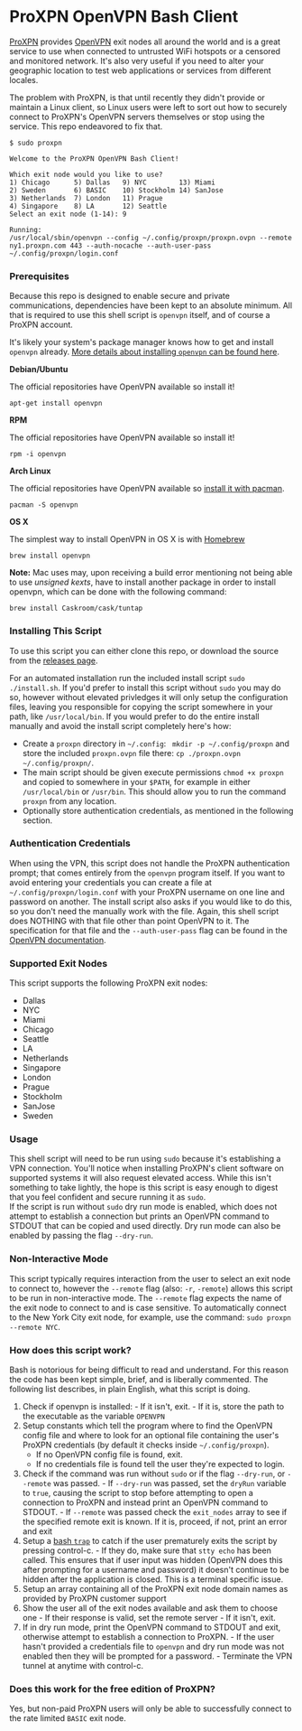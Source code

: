 # ProXPN OpenVPN Bash Client

[ProXPN](http://proxpn.com/) provides [OpenVPN](https://openvpn.net/) exit nodes all around the world and is a great service to use when connected to untrusted WiFi hotspots or a censored and monitored network. It's also very useful if you need to alter your geographic location to test web applications or services from different locales.

The problem with ProXPN, is that until recently they didn't provide or maintain a Linux client, so Linux users were left to sort out how to securely connect to ProXPN's OpenVPN servers themselves or stop using the service. This repo endeavored to fix that.

```
$ sudo proxpn

Welcome to the ProXPN OpenVPN Bash Client!

Which exit node would you like to use?
1) Chicago      5) Dallas   9) NYC        13) Miami
2) Sweden       6) BASIC    10) Stockholm 14) SanJose
3) Netherlands  7) London   11) Prague
4) Singapore    8) LA       12) Seattle
Select an exit node (1-14): 9

Running:
/usr/local/sbin/openvpn --config ~/.config/proxpn/proxpn.ovpn --remote ny1.proxpn.com 443 --auth-nocache --auth-user-pass ~/.config/proxpn/login.conf

```

### Prerequisites

Because this repo is designed to enable secure and private communications, dependencies have been kept to an absolute minimum. All that is required to use this shell script is `openvpn` itself, and of course a ProXPN account. 

It's likely your system's package manager knows how to get and install `openvpn` already. [More details about installing `openvpn` can be found here](https://openvpn.net/index.php/open-source/documentation/howto.html#install).

**Debian/Ubuntu**

The official repositories have OpenVPN available so install it!

```
apt-get install openvpn
```

**RPM**

The official repositories have OpenVPN available so install it!

```
rpm -i openvpn
```

**Arch Linux**

The official repositories have OpenVPN available so [install it with pacman](https://wiki.archlinux.org/index.php/OpenVPN#Install_OpenVPN).

```
pacman -S openvpn
```

**OS X**

The simplest way to install OpenVPN in OS X is with [Homebrew](http://brew.sh/)

```
brew install openvpn
```
**Note:** Mac uses may, upon receiving a build error mentioning not being able to use *unsigned kexts*, have to install another package in order to install openvpn, which can be done with the following command:
```
brew install Caskroom/cask/tuntap
```

### Installing This Script

To use this script you can either clone this repo, or download the source from the [releases page](https://github.com/MattSurabian/proxpn-bash-client/releases).

For an automated installation run the included install script `sudo ./install.sh`. If you'd prefer to install this script without `sudo` you may do so, however without elevated privledges it will only setup the configuration files, leaving you responsible for copying the script somewhere in your path, like `/usr/local/bin`. If you would prefer to do the entire install manually and avoid the install script completely here's how:

 - Create a `proxpn` directory in `~/.config`: ` mkdir -p ~/.config/proxpn` and store the included `proxpn.ovpn` file there: `cp ./proxpn.ovpn ~/.config/proxpn/`. 
 - The main script should be given execute permissions `chmod +x proxpn` and copied to somewhere in your `$PATH`, for example in either `/usr/local/bin` or `/usr/bin`. This should allow you to run the command `proxpn` from any location.
 - Optionally store authentication credentials, as mentioned in the following section.

### Authentication Credentials

When using the VPN, this script does not handle the ProXPN authentication prompt; that comes entirely from the `openvpn` program itself. If you want to avoid entering your credentials you can create a file at `~/.config/proxpn/login.conf` with your ProXPN username on one line and password on another. The install script also asks if you would like to do this, so you don't need the manually work with the file.  Again, this shell script does NOTHING with that file other than point OpenVPN to it. The specification for that file and the `--auth-user-pass` flag can be found in the [OpenVPN documentation](https://openvpn.net/index.php/open-source/documentation/manuals/65-openvpn-20x-manpage.html).

### Supported Exit Nodes

This script supports the following ProXPN exit nodes:
  - Dallas
  - NYC
  - Miami
  - Chicago
  - Seattle
  - LA
  - Netherlands
  - Singapore
  - London
  - Prague
  - Stockholm
  - SanJose
  - Sweden


### Usage

This shell script will need to be run using `sudo` because it's establishing a VPN connection. You'll notice when installing ProXPN's client software on supported systems it will also request elevated access. While this isn't something to take lightly, the hope is this script is easy enough to digest that you feel confident and secure running it as `sudo`.  
If the script is run without `sudo` dry run mode is enabled, which does not attempt to establish a connection but prints an OpenVPN command to STDOUT that can be copied and used directly. Dry run mode can also be enabled by passing the flag `--dry-run`.

### Non-Interactive Mode

This script typically requires interaction from the user to select an exit node to connect to, however the `--remote` flag (also: `-r`, `-remote`) allows this script to be run in non-interactive mode.
The `--remote` flag expects the name of the exit node to connect to and is case sensitive. To automatically connect to the New York City exit node, for example, use the command: `sudo proxpn --remote NYC`.

### How does this script work?

Bash is notorious for being difficult to read and understand. For this reason the code has been kept simple, brief, and is liberally commented. The following list describes, in plain English, what this script is doing.

  1. Check if openvpn is installed:
    - If it isn't, exit. 
    - If it is, store the path to the executable as the variable `OPENVPN`
  1. Setup constants which tell the program where to find the OpenVPN config file and where to look for an optional file containing the user's ProXPN credentials (by default it checks inside `~/.config/proxpn`).
      - If no OpenVPN config file is found, exit. 
      - If no credentials file is found tell the user they're expected to login.
  1. Check if the command was run without `sudo` or if the flag `--dry-run`, or `--remote` was passed. 
    - If `--dry-run` was passed, set the `dryRun` variable to `true`, causing the script to stop before attempting to open a connection to ProXPN and instead print an OpenVPN command to STDOUT.
    - If `--remote` was passed check the `exit_nodes` array to see if the specified remote exit is known. If it is, proceed, if not, print an error and exit
  1. Setup a [bash `trap`](http://tldp.org/LDP/Bash-Beginners-Guide/html/sect_12_02.html) to catch if the user prematurely exits the script by pressing control-c.
    - If they do, make sure that `stty echo` has been called. This ensures that if user input was hidden (OpenVPN does this after prompting for a username and password) it doesn't continue to be hidden after the application is closed. This is a terminal specific issue.
  1. Setup an array containing all of the ProXPN exit node domain names as provided by ProXPN customer support
  1. Show the user all of the exit nodes available and ask them to choose one
    - If their response is valid, set the remote server 
    - If it isn't, exit.
  1. If in dry run mode, print the OpenVPN command to STDOUT and exit, otherwise attempt to establish a connection to ProXPN.
    - If the user hasn't provided a credentials file to `openvpn` and dry run mode was not enabled then they will be prompted for a password.
    - Terminate the VPN tunnel at anytime with control-c.

### Does this work for the free edition of ProXPN?

Yes, but non-paid ProXPN users will only be able to successfully connect to the rate limited `BASIC` exit node.
